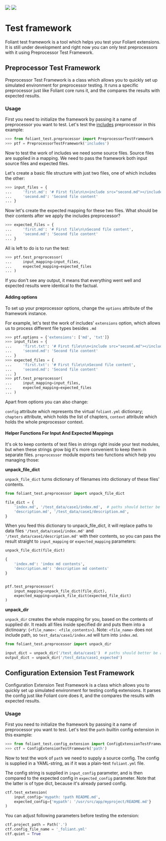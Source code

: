 [![](https://img.shields.io/pypi/v/foliantcontrib.test_framework.svg)](https://pypi.org/project/foliantcontrib.test_framework/) [![](https://img.shields.io/github/v/tag/foliant-docs/foliantcontrib.test_framework.svg?label=GitHub)](https://github.com/foliant-docs/foliantcontrib.test_framework)

# Test framework

Foliant test framework is a tool which helps you test your Foliant extensions. It is still under development and right now you can only test preprocessors with it using Preprocessor Test Framework.

## Preprocessor Test Framework

Preprocessor Test Framework is a class which allows you to quickly set up simulated environment for preprocessor testing. It runs a specific preprocessor just like Foliant core runs it, and the compares the results with expected results.

### Usage

First you need to initialize the framework by passing it a name of preprocessor you want to test. Let's test the [includes](https://foliant-docs.github.io/docs/preprocessors/includes/) preprocessor in this example:

```python
>>> from foliant_test.preprocessor import PreprocessorTestFramework
>>> ptf = PreprocessorTestFramework('includes')

```

Now to test the work of includes we need some source files. Source files are supplied in a mapping. We need to pass the framework both input source files and expected files.

Let's create a basic file structure with just two files, one of which includes the other:

```python
>>> input_files = {
...     'first.md': '# First file\n\n<include src="second.md"></include>',
...     'second.md': 'Second file content'
... }

```

Now let's create the expected mapping for these two files. What should be their contents after we apply the includes preprocessor?

```python
>>> expected_files = {
...     'first.md': '# First file\n\nSecond file content',
...     'second.md': 'Second file content'
... }

```

All is left to do is to run the test:

```python
>>> ptf.test_preprocessor(
...     input_mapping=input_files,
...     expected_mapping=expected_files
... )

```

If you don't see any output, it means that everything went well and expected results were identical to the factual.

#### Adding options

To set up your preprocessor options, change the `options` attribute of the framework instance.

For example, let's test the work of includes' `extensions` option, which allows us to process different file types besides `.md`

```python
>>> ptf.options = {'extensions': ['md', 'txt']}
>>> input_files = {
...     'first.txt': '# First file\n\n<include src="second.md"></include>',
...     'second.md': 'Second file content'
... }
>>> expected_files = {
...     'first.txt': '# First file\n\nSecond file content',
...     'second.md': 'Second file content'
... }
>>> ptf.test_preprocessor(
...     input_mapping=input_files,
...     expected_mapping=expected_files
... )

```

Apart from options you can also change:

`config` attribute which represents the virtual `foliant.yml` dictionary;
`chapters` attribute, which holds the list of chapters,
`context` attribute which holds the whole preprocessor context.

#### Helper Functions For Input And Expected Mappings

It's ok to keep contents of test files in strings right inside your test modules, but when these strings grow big it's more convenient to keep them in separate files. `preprocessor` module exports two functions which help you managing those:

**unpack_file_dict**

`unpack_file_dict` turns dictionary of filenames into dictionary of these files' contents.

```python
from foliant_test.preprocessor import unpack_file_dict

file_dict = {
    'index.md', '/test_data/case1/index.md',  # paths should better be absolute
    'description.md', '/test_data/case1/description.md',
}
```

When you feed this dictionary to unpack_file_dict, it will replace paths to data files `'/test_data/case1/index.md'` and `'/test_data/case1/description.md'` with their contents, so you can pass the result straight to `input_mapping` or `expected_mapping` parameters:

```python
unpack_file_dict(file_dict)

{
    'index.md': 'index md contents',
    'description.md': 'description md contents'
}


ptf.test_preprocessor(
    input_mapping=unpack_file_dict(file_dict),
    expected_mapping=unpack_file_dict(expected_file_dict)
)
```

**unpack_dir**

`unpack_dir` creates the whole mapping for you, based on the contents of supplied dir. It reads all files inside specified dir and puts them into a dictinoary: `{<file_name>: <file_contents>}`. Note: `<file_name>` does not include path, so `test_data/case1/index.md` will turn into `index.md`.

```python
from foliant_test.preprocessor import unpack_dir

input_dict = unpack_dir('/test_data/case1')  # paths should better be absolute
output_dict = unpack_dir('/test_data/case1_expected')
```

## Configuration Extension Test Framework

Configuration Extension Test Framework is a class which allows you to quickly set up simulated environment for testing config extensions. It parses the config just like Foliant core does it, and the compares the results with expected results.

### Usage

First you need to initialize the framework by passing it a name of preprocessor you want to test. Let's test the `path` builtin config extension in this example:

```python
>>> from foliant_test.config_extension import ConfigExtensionTestFramework
>>> ctf = ConfigExtensionTestFramework('path')

```

Now to test the work of `path` we need to supply a source config. The config is supplied in a YAML-string, as if it was a plain-text `foliant.yml` file.

The config string is supplied in `input_config` parameter, and is then compared to the expected config in `expected_config` parameter. Note that the latter is of type dict, because it's already parsed config.

```python
ctf.test_extension(
    input_config='mypath: !path README.md',
    expected_config={'mypath': '/usr/src/app/myproject/README.md'}
)

```

You can adjust following parameters before testing the extension:

```python
ctf.project_path = Path('.')
ctf.config_file_name = '_foliant.yml'
ctf.quiet = True
```
